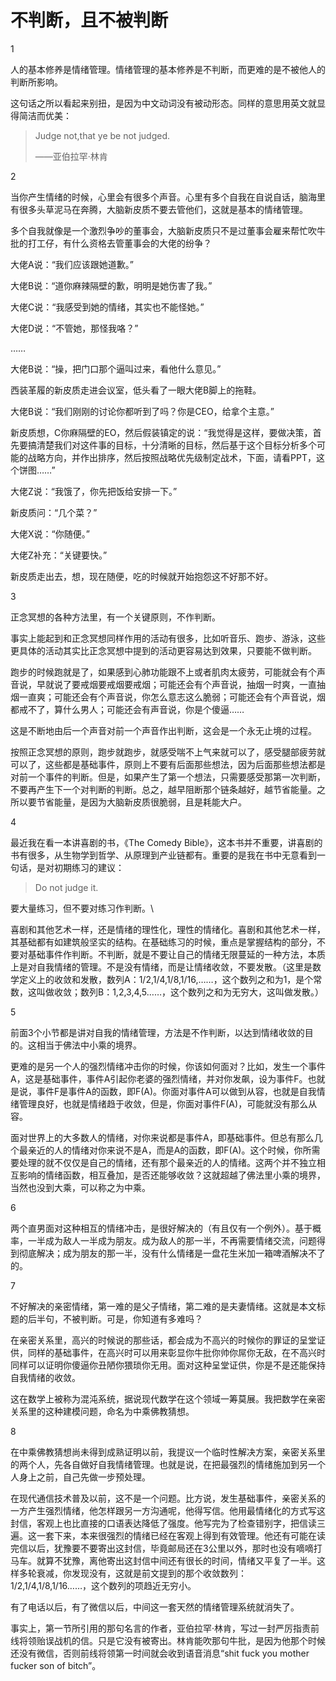 # 不判断，且不被判断

1

人的基本修养是情绪管理。情绪管理的基本修养是不判断，而更难的是不被他人的判断所影响。

这句话之所以看起来别扭，是因为中文动词没有被动形态。同样的意思用英文就显得简洁而优美：

> Judge not,that ye be not judged.
>
> ——亚伯拉罕·林肯

2

当你产生情绪的时候，心里会有很多个声音。心里有多个自我在自说自话，脑海里有很多头草泥马在奔腾，大脑新皮质不要去管他们，这就是基本的情绪管理。

多个自我就像是一个激烈争吵的董事会，大脑新皮质只不是过董事会雇来帮忙吹牛批的打工仔，有什么资格去管董事会的大佬的纷争？

大佬A说：“我们应该跟她道歉。”

大佬B说：“道你麻辣隔壁的歉，明明是她伤害了我。”

大佬C说：“我感受到她的情绪，其实也不能怪她。”

大佬D说：“不管她，那怪我咯？”

……

大佬B说：“操，把门口那个逼叫过来，看他什么意见。”

西装革履的新皮质走进会议室，低头看了一眼大佬B脚上的拖鞋。

大佬B说：“我们刚刚的讨论你都听到了吗？你是CEO，给拿个主意。”

新皮质想，C你麻隔壁的EO，然后假装镇定的说：“我觉得是这样，要做决策，首先要搞清楚我们对这件事的目标，十分清晰的目标，然后基于这个目标分析多个可能的战略方向，并作出排序，然后按照战略优先级制定战术，下面，请看PPT，这个饼图……”

大佬Z说：“我饿了，你先把饭给安排一下。”

新皮质问：“几个菜？”

大佬X说：“你随便。”

大佬Z补充：“关键要快。”

新皮质走出去，想，现在随便，吃的时候就开始抱怨这不好那不好。

3

正念冥想的各种方法里，有一个关键原则，不作判断。

事实上能起到和正念冥想同样作用的活动有很多，比如听音乐、跑步、游泳，这些更具体的活动其实比正念冥想中提到的活动更容易达到效果，只要能不做判断。

跑步的时候跑就是了，如果感到心肺功能跟不上或者肌肉太疲劳，可能就会有个声音说，早就说了要戒烟要戒烟要戒烟；可能还会有个声音说，抽烟一时爽，一直抽烟一直爽；可能还会有个声音说，你怎么意志这么脆弱；可能还会有个声音说，烟都戒不了，算什么男人；可能还会有声音说，你是个傻逼……

这是不断地由后一个声音对前一个声音作出判断，这会是一个永无止境的过程。

按照正念冥想的原则，跑步就跑步，就感受喘不上气来就可以了，感受腿部疲劳就可以了，这些都是基础事件，原则上不要有后面那些想法，因为后面那些想法都是对前一个事件的判断。但是，如果产生了第一个想法，只需要感受那第一次判断，不要再产生下一个对判断的判断。总之，越早阻断那个链条越好，越节省能量。之所以要节省能量，是因为大脑新皮质很脆弱，且是耗能大户。

4

最近我在看一本讲喜剧的书，《The Comedy Bible》，这本书并不重要，讲喜剧的书有很多，从生物学到哲学、从原理到产业链都有。重要的是我在书中无意看到一句话，是对初期练习的建议：

> Do not judge it.

要大量练习，但不要对练习作判断。\


喜剧和其他艺术一样，还是情绪的理性化，理性的情绪化。喜剧和其他艺术一样，其基础都有如建筑般坚实的结构。在基础练习的时候，重点是掌握结构的部分，不要对基础事件作判断。不判断，就是不要让自己的情绪无限蔓延的一种方法，本质上是对自我情绪的管理。不是没有情绪，而是让情绪收敛，不要发散。（这里是数学定义上的收敛和发散，数列A：1/2,1/4,1/8,1/16,……，这个数列之和为1，是个常数，这叫做收敛；数列B：1,2,3,4,5……，这个数列之和为无穷大，这叫做发散。）

5

前面3个小节都是讲对自我的情绪管理，方法是不作判断，以达到情绪收敛的目的。这相当于佛法中小乘的境界。

更难的是另一个人的强烈情绪冲击你的时候，你该如何面对？比如，发生一个事件A，这是基础事件，事件A引起你老婆的强烈情绪，并对你发飙，设为事件F。也就是说，事件F是事件A的函数，即F(A)。你面对事件A可以做到从容，也就是自我情绪管理良好，也就是情绪趋于收敛，但是，你面对事件F(A)，可能就没有那么从容。

面对世界上的大多数人的情绪，对你来说都是事件A，即基础事件。但总有那么几个最亲近的人的情绪对你来说不是A，而是A的函数，即F(A)。这个时候，你所需要处理的就不仅仅是自己的情绪，还有那个最亲近的人的情绪。这两个并不独立相互影响的情绪函数，相互叠加，是否还能够收敛？这就超越了佛法里小乘的境界，当然也没到大乘，可以称之为中乘。

6

两个直男面对这种相互的情绪冲击，是很好解决的（有且仅有一个例外）。基于概率，一半成为敌人一半成为朋友。成为敌人的那一半，不再需要情绪交流，问题得到彻底解决；成为朋友的那一半，没有什么情绪是一盘花生米加一箱啤酒解决不了的。

7

不好解决的亲密情绪，第一难的是父子情绪，第二难的是夫妻情绪。这就是本文标题的后半句，不被判断。可是，你知道有多难吗？

在亲密关系里，高兴的时候说的那些话，都会成为不高兴的时候你的罪证的呈堂证供，同样的基础事件，在高兴时可以用来彰显你牛批你帅你屌你无敌，在不高兴时同样可以证明你傻逼你丑陋你猥琐你无用。面对这种呈堂证供，你是不是还能保持自我情绪的收敛。

这在数学上被称为混沌系统，据说现代数学在这个领域一筹莫展。我把数学在亲密关系里的这种建模问题，命名为中乘佛教猜想。

8

在中乘佛教猜想尚未得到成熟证明以前，我提议一个临时性解决方案，亲密关系里的两个人，先各自做好自我情绪管理。也就是说，在把最强烈的情绪施加到另一个人身上之前，自己先做一步预处理。

在现代通信技术普及以前，这不是一个问题。比方说，发生基础事件，亲密关系的一方产生强烈情绪，他怎样跟另一方沟通呢，他得写信。他用最情绪化的方式写这封信，客观上也比直接的口语表达降低了强度。他写完为了检查错别字，把信读三遍。这一套下来，本来很强烈的情绪已经在客观上得到有效管理。他还有可能在读完信以后，犹豫要不要寄出这封信，毕竟邮局还在3公里以外，那时也没有嘀嘀打马车。就算不犹豫，离他寄出这封信中间还有很长的时间，情绪又平复了一半。这样多轮衰减，你发现没有，这就是前文提到的那个收敛数列：1/2,1/4,1/8,1/16……，这个数列的项趋近无穷小。

有了电话以后，有了微信以后，中间这一套天然的情绪管理系统就消失了。

事实上，第一节所引用的那句名言的作者，亚伯拉罕·林肯，写过一封严厉指责前线将领贻误战机的信。只是它没有被寄出。林肯能吹那句牛批，是因为他那个时候还没有微信，否则前线将领第一时间就会收到语音消息“shit fuck you mother fucker son of bitch”。
